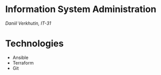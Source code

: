 # Information System Administration
*Daniil Verkhutin, IT-31*

# Technologies
- Ansible
- Terraform
- Git